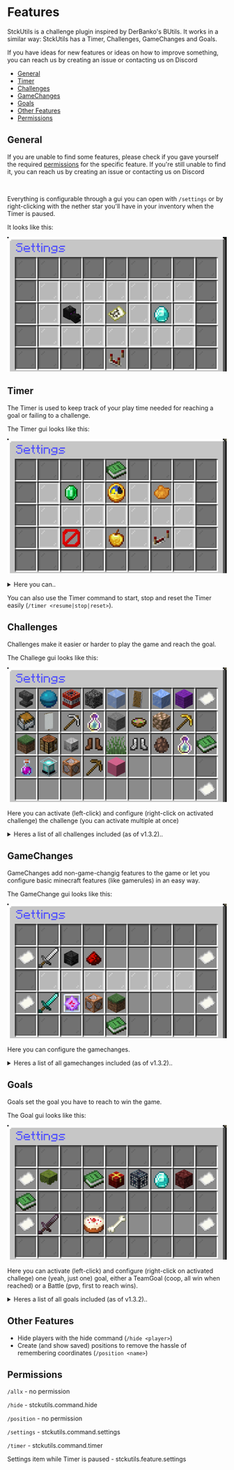 # Features

StckUtils is a challenge plugin inspired by DerBanko's BUtils. It works in a similar way:
StckUtils has a Timer, Challenges, GameChanges and Goals.

If you have ideas for new features or ideas on how to improve something, you can reach us by creating an issue or
contacting us on Discord

- [General](#general)
- [Timer](#timer)
- [Challenges](#challenges)
- [GameChanges](#gamechanges)
- [Goals](#goals)
- [Other Features](#other-features)
- [Permissions](#permissions)

## General

If you are unable to find some features, please check if you gave yourself the required [permissions](#permissions) for
the specific feature. If you're still unable to find it, you can reach us by creating an issue or contacting us on
Discord

<br>

Everything is configurable through a gui you can open with
`/settings` or by right-clicking with the nether star you'll have in your inventory when the Timer is paused.

It looks like this:

![Settings GUI](img/features/settings-gui.png)

## Timer

The Timer is used to keep track of your play time needed for reaching a goal or failing to a challenge.

The Timer gui looks like this:

![Timer GUI](img/features/timer-gui.png)

<details>
    <summary>Here you can..</summary>
    <ul>
        <li>start and stop the Timer</li>
        <li>reset the Timer</li>
        <li>change the time</li>
        <li>set who should be able to join while the Timer is running</li>
        <li>change the Timer's color</li>
        <li>set the Direction the Timer should count in (forwards or backwards)</li>
    </ul>
</details>

You can also use the Timer command to start, stop and reset the Timer easily (`/timer <resume|stop|reset>`).

## Challenges

Challenges make it easier or harder to play the game and reach the goal.

The Challege gui looks like this:

![img.png](img/features/challenge-gui.png)

Here you can activate (left-click) and configure (right-click on activated challenge) the challenge (you can activate
multiple at once)

<details>
    <summary>Heres a list of all challenges included (as of v1.3.2)..</summary>
    <ul>
       <li>AdvancementDamage</li>
       <li>BalanceLife</li>
       <li>BlockExplode</li>
       <li>ChunkFlattener</li>
       <li>DamageFreeze</li>
       <li>DamageSwap</li>
       <li>GamerChallenge</li>
       <li>IceWalker</li>
       <li>InventoryDamageClear</li>
       <li>InventorySwap</li>
       <li>InvisibleEntities</li>
       <li>JackHammer</li>
       <li>LevelBorder</li>
       <li>Medusa</li>
       <li>MobDuplicator</li>
       <li>MobMagnet</li>
       <li>NoBlockBreak</li>
       <li>NoBlockPlace</li>
       <li>NoCrafting</li>
       <li>NoDeath</li>
       <li>NoFallDamage</li>
       <li>NoSneak</li>
       <li>NoVillagerTrade</li>
       <li>NoXP</li>
       <li>RandomEffect</li>
       <li>RandomItem</li>
       <li>Randomizer</li>
       <li>SingleUse</li>
       <li>Snake</li>
    </ul>
</details>

## GameChanges

GameChanges add non-game-changig features to the game or let you configure basic minecraft features (like gamerules) in
an easy way.

The GameChange gui looks like this:

![img.png](img/features/gamechange-gui.png)

Here you can configure the gamechanges.

<details>
    <summary>Heres a list of all gamechanges included (as of v1.3.2)..</summary>
    <ul>
       <li>AllowPvP</li>
       <li>DamageMultiplier</li>
       <li>DeathCounter</li>
       <li>Difficulty</li>
       <li>KeepInventory</li>
       <li>MaxHealth</li>
       <li>SpawnWorld</li>
    </ul>
</details>

## Goals

Goals set the goal you have to reach to win the game.

The Goal gui looks like this:

![img.png](img/features/goal-gui.png)

Here you can activate (left-click) and configure (right-click on activated challege) one (yeah, just one) goal, either a
TeamGoal (coop, all win when reached) or a Battle (pvp, first to reach wins).

<details>
    <summary>Heres a list of all goals included (as of v1.3.2)..</summary>
    <ul>
       <li>AllAdvancements</li>
       <li>AllItems</li>
       <li>AllMobs</li>
       <li>BakeCake</li>
       <li>FindDiamond</li>
       <li>GoToNether</li>
       <li>KillEnderdragon</li>
       <li>Survive</li>
    </ul>
</details>

## Other Features

- Hide players with the hide command (`/hide <player>`)
- Create (and show saved) positions to remove the hassle of remembering coordinates (`/position <name>`)

## Permissions

`/allx` - no permission

`/hide` - stckutils.command.hide

`/position` - no permission

`/settings` - stckutils.command.settings

`/timer` - stckutils.command.timer

Settings item while Timer is paused - stckutils.feature.settings
